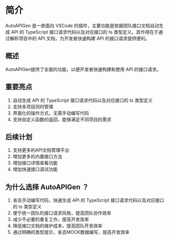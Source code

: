 
# 简介

AutoAPIGen 是一款面向 VSCode 的插件，主要功能是依据团队接口文档自动生成 API 的 TypeScript 接口请求代码以及对应接口的 ts 类型定义。其作用在于通过解析项目中的 API 文档，为开发者快速构建 API 的接口请求提供便利。

## 概述

AutoAPIGen提供了全面的功能，以便开发者快速构建和使用 API 的接口请求。

## 重要亮点

1. 自动生成 API 的 TypeScript 接口请求代码以及对应接口的 ts 类型定义
2. 支持多项目同时管理
3. 界面化的操作方式，无需手动编写代码
4. 支持自定义函数的返回，能够满足不同项目的需求

## 后续计划

1. 支持更多的API文档管理平台
2. 增加更多的内置接口方法
3. 增加接口详情查看功能
4. 增加快速接口调试功能

## 为什么选择 AutoAPIGen ？

1. 省去手动编写代码，快速生成 API 的 TypeScript 接口请求代码以及对应接口的 ts 类型定义
2. 便于统一团队的接口请求风格，提高团队协作效率
3. 减少不必要的重复工作，提高开发效率
4. 降低接口文档的维护成本，提高团队开发效率
5. 通过明确的类型提示，省去MOCK数据编写，提高开发效率
